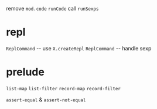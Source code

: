 remove `mod.code`
`runCode` call `runSexps`

# repl

`ReplCommand` -- use `X.createRepl`
`ReplCommand` -- handle sexp

# prelude

`list-map`
`list-filter`
`record-map`
`record-filter`

`assert-equal` & `assert-not-equal`
